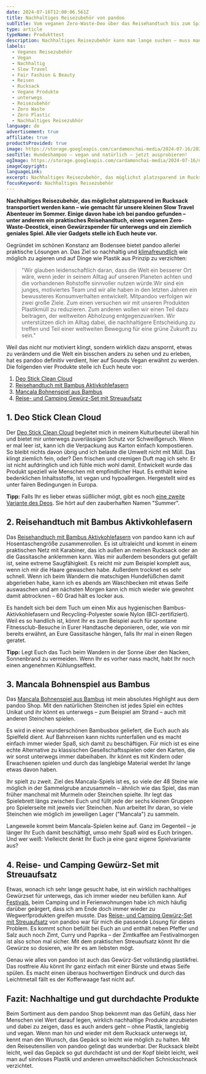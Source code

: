 ```yaml
---
date: 2024-07-16T12:00:06.561Z
title: Nachhaltiges Reisezubehör von pandoo
subTitle: Vom veganen Zero-Waste-Deo über das Reisehandtuch bis zum Spiel aus Bambus
type: article
typeName: Produkttest
description: Nachhaltiges Reisezubehör kann man lange suchen – muss man aber nicht! Holt Euch den plastikfreien Gewürzspender, das Reisehandtuch und vieles mehr von Pandoo – und verzichtet unterwegs für immer auf Plastik!
labels:
  - Veganes Reisezubehör
  - Vegan
  - Nachhaltig
  - Slow Travel
  - Fair Fashion & Beauty
  - Reisen
  - Rucksack
  - Vegane Produkte
  - unterwegs
  - Reisezubehör
  - Zero Waste
  - Zero Plastic
  - Nachhaltiges Reisezubhör
language: de
advertisement: true
affiliate: true
productsProvided: true
image: https://storage.googleapis.com/cardamonchai-media/2024-07-16/2024-07-15-nachhaltiges-reisezubehoer-pandoo-soundsvegan-com-16-jpg-imagine-d8a868_9b7d69_1024_768/640.webp
seoTitle: Hundeshampoo – vegan und natürlich – jetzt ausprobieren!
ogImage: https://storage.googleapis.com/cardamonchai-media/2024-07-16/nachhaltiges-reisezubehoeer-gopandoo-soundsvegan-com-og-jpg-imagine-d8a868_998070_1200_628/640.webp
imageCopyright:
languageLink:
excerpt: Nachhaltiges Reisezubehör, das möglichst platzsparend im Rucksack transportiert werden kann – wie gemacht für unsere kleinen Slow Travel Abenteuer im Sommer. Einige davon habe ich bei pandoo gefunden – unter anderem ein praktisches Reisehandtuch, einen veganen Zero-Waste-Deostick, einen Gewürzspender für unterwegs und ein ziemlich geniales Spiel. Alle vier Gadgets stelle ich Euch heute vor.
focusKeyword: Nachhaltiges Reisezubehör
---
```


**Nachhaltiges Reisezubehör, das möglichst platzsparend im Rucksack transportiert werden kann – wie gemacht für unsere kleinen Slow Travel Abenteuer im Sommer. Einige davon habe ich bei pandoo gefunden – unter anderem ein praktisches Reisehandtuch, einen veganen Zero-Waste-Deostick, einen Gewürzspender für unterwegs und ein ziemlich geniales Spiel. Alle vier Gadgets stelle ich Euch heute vor.**

Gegründet im schönen Konstanz am Bodensee bietet pandoo allerlei praktische Lösungen an. Das Ziel so nachhaltig und [klimafreundlich](https://t.adcell.com/p/click?promoId=376709&slotId=80259&param0=https%3A%2F%2Fgopandoo.de%2Fpages%2Fklimaneutral) wie möglich zu agieren und auf Dinge wie Plastik aus Prinzip zu verzichten:

> "Wir glauben leidenschaftlich daran, dass die Welt ein besserer Ort wäre, wenn jeder in seinem Alltag auf unseren Planeten achten und die vorhandenen Rohstoffe sinnvoller nutzen würde.Wir sind ein junges, motiviertes Team und wir alle haben in den letzten Jahren ein bewussteres Konsumverhalten entwickelt. Mitpandoo verfolgen wir zwei große Ziele. Zum einen versuchen wir mit unseren Produkten Plastikmüll zu reduzieren. Zum anderen wollen wir einen Teil dazu beitragen, der weltweiten Abholzung entgegenzuwirken. Wir unterstützen dich im Alltag dabei, die nachhaltigere Entscheidung zu treffen und Teil einer weltweiten Bewegung für eine grüne Zukunft zu sein."

Weil das nicht nur motiviert klingt, sondern wirklich dazu anspornt, etwas zu verändern und die Welt ein bisschen anders zu sehen und zu erleben, hat es pandoo definitiv verdient, hier auf Sounds Vegan erwähnt zu werden. Die folgenden vier Produkte stelle ich Euch heute vor:

1. [Deo Stick Clean Cloud](#deo-clean-cloud)
2. [Reisehandtuch mit Bambus Aktivkohlefasern](#reisehandtuch)
3. [Mancala Bohnenspiel aus Bambus](#mancala-bohnenspiel)
4. [Reise- und Camping Gewürz-Set mit Streuaufsatz](#reise-gewuerz-set)

<Gallery name="nachhaltiges-reisezubehoer-pandoo-soundsvegan.com-1" />

<div id="deo-clean-cloud"></div>

## 1. Deo Stick Clean Cloud

Der [Deo Stick Clean Cloud](https://t.adcell.com/p/click?promoId=376709&slotId=80259&param0=https%3A%2F%2Fgopandoo.de%2Fproducts%2Fdeo-stick-clean-cloud-vegan%3Fvariant%3D39484233383994) begleitet mich in meinem Kulturbeutel überall hin und bietet mir unterwegs zuverlässigen Schutz vor Schweißgeruch. Wenn er mal leer ist, kann ich die Verpackung aus Karton einfach kompostieren. So bleibt nichts davon übrig und ich belaste die Umwelt nicht mit Müll. Das klingt ziemlich fein, oder? Den frischen und cremigen Duft mag ich sehr. Er ist nicht aufdringlich und ich fühle mich wohl damit. Entwickelt wurde das Produkt speziell wie Menschen mit empfindlicher Haut. Es enthält keine bedenklichen Inhaltsstoffe, ist vegan und hypoallergen. Hergestellt wird es unter fairen Bedingungen in Europa.

**Tipp:** Falls Ihr es lieber etwas süßlicher mögt, gibt es noch [eine zweite Variante des Deos](https://t.adcell.com/p/click?promoId=376709&slotId=80259&param0=https%3A%2F%2Fgopandoo.de%2Fproducts%2Fdeo-stick-sweet-summer%3Fvariant%3D39484277391418). Sie hört auf den zauberhaften Namen "Summer".

<div id="reisehandtuch"></div>

## 2. Reisehandtuch mit Bambus Aktivkohlefasern

Das [Reisehandtuch mit Bambus Aktivkohlefasern](https://t.adcell.com/p/click?promoId=376709&slotId=80259&param0=https%3A%2F%2Fgopandoo.de%2Fproducts%2Freisehandtuch-mit-bambus-aktivkohle) von pandoo kann ich auf Hosentaschengröße zusammenrollen. Es ist ultraleicht und kommt in einem praktischen Netz mit Karabiner, das ich außen an meinen Rucksack oder an die Gassitasche anklemmen kann. Was mir außerdem besonders gut gefällt ist, seine extreme Saugfähigkeit. Es reicht mir zum Beispiel komplett aus, wenn ich mir die Haare gewaschen habe. Außerdem trocknet es sehr schnell. Wenn ich beim Wandern die matschigen Hundefüßchen damit abgerieben habe, kann ich es abends am Waschbecken mit etwas Seife auswaschen und am nächsten Morgen kann ich mich wieder wie gewohnt damit abtrocknen – 60 Grad hält es locker aus.

Es handelt sich bei dem Tuch um einen Mix aus hygienischen Bambus-Aktivkohlefasern und Recycling-Polyester sowie Nylon (BCI-zertifiziert). Weil es so handlich ist, könnt Ihr es zum Beispiel auch für spontane Fitnessclub-Besuche in Eurer Handtasche deponieren, oder, wie von mir bereits erwähnt, an Eure Gassitasche hängen, falls Ihr mal in einen Regen geratet.

**Tipp:** Legt Euch das Tuch beim Wandern in der Sonne über den Nacken, Sonnenbrand zu vermeiden. Wenn Ihr es vorher nass macht, habt Ihr noch einen angenehmen Kühlungseffekt.

<div id="mancala-bohnenspiel"></div>

## 3. Mancala Bohnenspiel aus Bambus

Das [Mancala Bohnenspiel aus Bambus](https://t.adcell.com/p/click?promoId=376709&slotId=80259&param0=https%3A%2F%2Fgopandoo.de%2Fproducts%2Fmancala-bohnenspiel-aus-bambus) ist mein absolutes Highlight aus dem pandoo Shop. Mit den natürlichen Steinchen ist jedes Spiel ein echtes Unikat und ihr könnt es unterwegs – zum Beispiel am Strand – auch mit anderen Steinchen spielen.

Es wird in einer wunderschönen Bambusbox geliefert, die Euch auch als Spielfeld dient. Auf Bahnreisen kann nichts runterfallen und es macht einfach immer wieder Spaß, sich damit zu beschäftigen. Für mich ist es eine echte Alternative zu klassischen Gesellschaftsspielen oder den Karten, die wir sonst unterwegs immer dabeihaben. Ihr könnt es mit Kindern oder Erwachsenen spielen und durch das langlebige Material werdet Ihr lange etwas davon haben.

Ihr spielt zu zweit. Ziel des Mancala-Spiels ist es, so viele der 48 Steine wie möglich in der Sammelgrube anzusammeln – ähnlich wie das Spiel, das man früher manchmal mit Murmeln oder Steinchen spielte. Ihr legt das Spielebrett längs zwischen Euch und füllt jede der sechs kleinen Gruppen pro Spielerseite mit jeweils vier Steinchen. Nun arbeitet Ihr daran, so viele Steinchen wie möglich im jeweiligen Lager ("Mancala") zu sammeln.

Langeweile kommt beim Mancala-Spielen keine auf. Ganz im Gegenteil – je länger Ihr Euch damit beschäftigt, umso mehr Spaß wird es Euch bringen. Und wer weiß: Vielleicht denkt Ihr Euch ja eine ganz eigene Spielvariante aus?

<div id="reise-gewuerz-set"></div>

## 4. Reise- und Camping Gewürz-Set mit Streuaufsatz

Etwas, wonach ich sehr lange gesucht habe, ist ein wirklich nachhaltiges Gewürzset für unterwegs, das ich immer wieder neu befüllen kann. Auf [Festivals](/tag/festivals), beim Camping und in Ferienwohnungen habe ich mich häufig darüber geärgert, dass ich am Ende doch immer wieder zu Wegwerfprodukten greifen musste. Das [Reise- und Camping Gewürz-Set mit Streuaufsatz](https://t.adcell.com/p/click?promoId=376709&slotId=80259&param0=https%3A%2F%2Fgopandoo.de%2Fproducts%2Fspice-travel-set) von pandoo war für mich die passende Lösung für dieses Problem. Es kommt schon befüllt bei Euch an und enthält neben Pfeffer und Salz auch noch Zimt, Curry und Paprika – der Zimtkaffee am Festivalmorgen ist also schon mal sicher. Mit dem praktischen Streuaufsatz könnt Ihr die Gewürze so dosieren, wie Ihr es am liebsten mögt.

Genau wie alles von pandoo ist auch das Gewürz-Set vollständig plastikfrei. Das rostfreie Alu könnt Ihr ganz einfach mit einer Bürste und etwas Seife spülen. Es macht einen überaus hochwertigen Eindruck und durch das Leichtmetall fällt es der Kofferwaage fast nicht auf.

## Fazit: Nachhaltige und gut durchdachte Produkte

Beim Sortiment aus dem pandoo Shop bekommt man das Gefühl, dass hier Menschen viel Wert darauf legen, wirklich nachhaltige Produkte anzubieten und dabei zu zeigen, dass es auch anders geht – ohne Plastik, langlebig und vegan. Wenn man hin und wieder mit dem Rucksack unterwegs ist, kennt man den Wunsch, das Gepäck so leicht wie möglich zu halten. Mit den Reiseutensilien von pandoo gelingt das wunderbar. Der Rucksack bleibt leicht, weil das Gepäck so gut durchdacht ist und der Kopf bleibt leicht, weil man auf sinnloses Plastik und anderen umweltschädlichen Schnickschnack verzichtet.

<Gallery name="nachhaltiges-reisezubehoer-pandoo-soundsvegan.com-2" />
